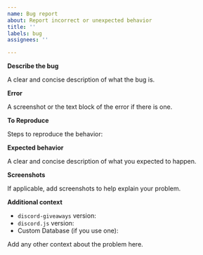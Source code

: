 ```yaml
---
name: Bug report
about: Report incorrect or unexpected behavior
title: ''
labels: bug
assignees: ''

---
```


<!--

**Before reporting the bug!**

- Check if there is already an [open issue](https://github.com/Androz2091/discord-giveaways/issues?q=is%3Aissue+is%3Aopen+label%3Abug) reporting the same bug.
- If an issue is already opened, check if you can provide further information inside of the open issue instead of creating a new one.

-->

**Describe the bug**  

A clear and concise description of what the bug is.

**Error**  

A screenshot or the text block of the error if there is one.

**To Reproduce**  

Steps to reproduce the behavior:

**Expected behavior**  

A clear and concise description of what you expected to happen.

**Screenshots**  

If applicable, add screenshots to help explain your problem.

**Additional context**

* `discord-giveaways` version:
* `discord.js` version:
* Custom Database (if you use one):

Add any other context about the problem here.
